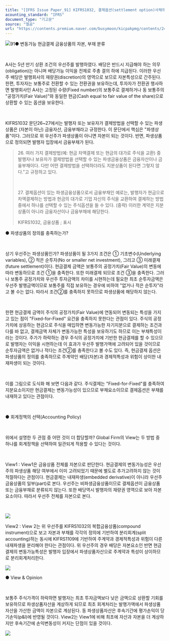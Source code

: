 ```yaml
---
title: "[IFRS Issue Paper_91] KIFRS1032, 결제옵션(settlement option)사채의 자본, 부채 분류 ①"
acounting_standard: "IFRS"
document_type: "기고문"
source: "엘곰"
url: "https://contents.premium.naver.com/busymoon/kicpakpmg/contents/240502172240944ny"
---
```

![](https://n2.news.naver.com/l.gif?type=content)91● 변동가능 현금결제 금융상품의 자본, 부채 분류

​

A사는 5년 만기 상환 조건의 우선주를 발행하였다. 배당은 반드시 지급해야 하는 의무(obligation)는 아니며 배당가능 이익을 전제로 주총 결의 하에 지급된다. 이러한 우선주 배당은 발행회사의 재량권(discretion)의 영역으로 보므로 자본특성으로 간주된다. 한편, 투자자는 보통주로 전환할 수 있는 전환권을 보유하는데, 투자자가 전환권 행사하면 발행회사인 A사는 고정된 수량(Fixed number)의 보통주로 결제하거나 동 보통주의 "공정가치(Fair Value)"와 동일한 현금(Cash equal to fair value of the share)으로 상환할 수 있는 옵션을 보유한다.

​

KIFRS1032 문단26~27에서는 발행자 또는 보유자가 결제방법을 선택할 수 있는 파생상품은 (자본이 아닌) 금융자산, 금융부채라고 규정한다. 이 문단에서 핵심은 "파생상품"이다. 그러므로 위 우선주가 파생상품이 아니면 자본이 되는 것이다. 반면, 파생상품으로 정의되면 발행자 입장에서 금융부채가 된다.

> 26\. 여러 가지 결제방법(예: 현금 차액결제 또는 현금의 대가로 주식을 교환) 중 발행자나 보유자가 결제방법을 선택할 수 있는 파생금융상품은 금융자산이나 금융부채이다. 다만 어떤 결제방법을 선택하더라도 지분상품이 된다면 그렇지 않다."고 규정하고 있다.
> 
> ​
> 
> 27\. 결제옵션이 있는 파생금융상품으로서 금융부채인 예로는, 발행자가 현금으로 차액결제하는 방법과 현금의 대가로 기업 자신의 주식을 교환하여 결제하는 방법 중에서 하나를 선택할 수 있는 주식옵션을 들 수 있다. (중략) 이러한 계약은 지분상품이 아니라 금융자산이나 금융부채에 해당한다.
> 
> KIFRS1032, 금융상품 ; 표시

● 파생상품의 정의를 충족하는가?

​

상기 우선주는 파생상품인가? 파생상품이 될 3가지 조건은 ① 기초변수(Underlying variables), ② 적은 순투자(No or smaller net investment), 그리고 ③ 미래결재(future settlement)이다. 현금결제 금액은 보통주의 공정가치(Fair Value)의 변동에 따라 변동하므로 조건 ①을 충족한다. 또한 미래결제 되므로 조건 ③을 충족한다. 그러나 보통주 공정가치와 우선주 투자금액의 차이를 시현하는데 필요한 최초 순투자금액은 우선주 발행금액이므로 보통주를 직접 보유하는 경우에 비하여 "없거나 적은 순투자"라고 볼 수는 없다. 따라서 조건②를 충족하지 못하므로 파생상품에 해당하지 않는다.

​

한편 현금결제 금액이 주식의 공정가치(Fair Value)에 연동되어 변동되는 특성을 가지고 있는 점이 "Fixed-for-Fixed" 요건을 충족하지 못한다는 관점이 있다. 주식의 공정가치에 상응하는 현금으로 주식을 매입하면 변동가능한 자기지분으로 결제하는 조건과 다를 바 없고, 결제금액 자체가 변동가능한 특성을 보유하기도 하므로 이는 부채특성이라는 것이다. 주가가 하락하는 경우 주식의 공정가치에 기반한 현금결제를 할 수 있으므로 발행자는 이익을 시현하는데 이 효과가 우선주 발행가액에 고려되어 있을 것이므로 순투자금액은 없거나 적다는 조건②를 충족한다고 볼 수도 있다. 즉, 현금결제 옵션은 파생상품의 정의를 충족하므로 주계약인 배당(자본)과 경제적특성과 위험이 상이한 내재파생이 되는 것이다.

​

이를 그림으로 도식화 해 보면 다음과 같다. 주식결제는 "Fixed-for-Fixed"를 충족하여 지분요소이지만 현금결제는 변동가능성이 있으므로 부채요소이므로 결제옵션은 부채를 내재하고 있다는 관점이다.

​

● 회계정책의 선택(Accounting Policy)

​

위에서 설명한 두 관점 중 어떤 것이 더 합당할까? Global Firm의 View는 두 방법 중 하나를 회계정책을 선택하여 일관되게 적용할 수 있다는 것이다.

​

View1 : View1은 금융상품 전체를 자본으로 판단한다. 현금결제의 변동가능성은 우선주의 파생상품 해당 여부에서 이미 고려되었기 때문에 별도로 추가고려하지 않는 것이 적절하다는 관점이다. 현금결제는 내재파생(embedded derivative)이 아니라 우선주 금융상품의 일부(part)로 본다. 우선주는 비파생금융상품이므로 결제옵션이 금융상품 또는 금융부채로 분류되지 않는다. 또한 배당역시 발행자의 재량권 영역으로 보아 자본요소이다. 따라서 우선주 전체를 자본으로 본다.

​

![](https://dthumb-phinf.pstatic.net/dthumb?src=%22https://postfiles.pstatic.net/MjAyNDAzMDlfMjI1/MDAxNzA5OTgwNTI5MTI2._uiwGouD0q0GIAJpFi_qePEDPz0_8ToschGHORONClYg.prgxJXWzi1rY5AtMJQ8lhVp7KQsTIrCeOJwfyJFCGrsg.PNG/image.png?type=w773%22&service=scs&type=w800)

View2 : View 2는 위 우선주를 KIFRS1032의 복합금융상품(compound instrument)으로 보고 자본과 부채를 각각의 정의에 기반하여 분리회계(split accounting)하는 동시에 KIFRS1109에 기반하여 주계약과 경제적특성과 위험이 다른 내재파생을 분리해야 한다는 관점이다. 위 우선주의 경우 배당은 자본요소인 반면 현금결제의 변동가능특성은 발행자 입장에서 파생상품자산으로 주계약과 특성이 상이하므로 분리회계처리한다.

![](https://dthumb-phinf.pstatic.net/dthumb?src=%22https://postfiles.pstatic.net/MjAyNDAzMDlfMjk0/MDAxNzA5OTgwNTUxNjk4.d3_kmWTUJAr3Ixb_4XsinGlK3sd7YrYAW6x53YFNL4sg.dFQCY526PQJ4bysZKNDo-GQoALSroxgEtpnJl9j-Ptgg.PNG/image.png?type=w773%22&service=scs&type=w800)

● View & Opinion

​

보통주 주식가격이 하락하면 발행자는 최초 투자금액보다 낮은 금액으로 상환할 기회를 보유하므로 파생상품자산을 계상하게 되므로 최초 회계처리는 발행가액에서 파생상품자산을 가산한 금액이 자본으로 계상된다. 동 파생상품자산은 후속기간에 평가손익이 당기손익(p&l)에 반영될 것이다. View2는 View1에 비해 최초에 자산과 자본을 더 계상하지만 후속기간에 손익변동성이 커지는 단점이 있을 것이다.

[![](https://dthumb-phinf.pstatic.net/dthumb?src=%22https://storep-phinf.pstatic.net/cafe_004/original_19.png?type=p100_100%22&service=scs&type=w800)](https://contents.premium.naver.com/busymoon/kicpakpmg/contents/#)

​